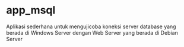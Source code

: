 # app_msql
Aplikasi sederhana untuk mengujicoba koneksi server database yang berada di Windows Server dengan Web Server yang berada di Debian Server
